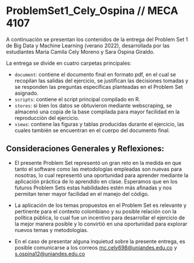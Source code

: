 # ProblemSet1_Cely_Ospina // MECA 4107

A continuación se presentan los contenidos de la entrega del Problem Set 1 de Big Data y Machine Learning (verano 2022), desarrollada por las estudiantes Maria Camila Cely Moreno y Sara Ospina Giraldo.

La entrega se divide en cuatro carpetas principales:

- `document`: contiene el documento final en formato pdf, en el cual se recopilan las salidas del ejercicio, se justifican las decisiones tomadas y se responden las preguntas específicas planteadas en el Problem Set asignado. 
- `scripts`: contiene el script principal compilado en R.
- `stores`: si bien los datos se obtuvieron mediante webscraping, se almacenó una copia de la base compilada para mayor facilidad en la reproducción del ejercicio.
- `views`: contiene las figuras y tablas producidas durante el ejercicio, las cuales también se encuentran en el cuerpo del documento final.



## Consideraciones Generales y Reflexiones: 

- El presente Problem Set representó un gran reto en la medida en que tanto el software como las metodologías empleadas son nuevas para nosotras, lo cual representó una oportunidad para aprender mediante la aplicación práctica de lo aprendido en clase. Esperamos que en los futuros Problem Sets estas habilidades estén más afinadas y nos permitan tener mayor facilidad en el manejo del código.
 
- La aplicación de los temas propuestos en el Problem Set es relevante y pertinente para el contexto colombiano y su posible relación con la política pública, lo cual fue un incentivo para desarrollar el ejercicio de la mejor manera posible y lo convirtió en una oportunidad para explorar nuevos temas y metodologías.

- En el caso de presentar alguna inquietud sobre la presente entrega, es posible comunicarse a los correos mc.cely698@uniandes.edu.co y s.ospina12@uniandes.edu.co
